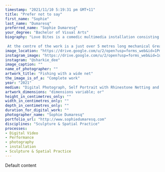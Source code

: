 ```yaml
---
timestamp: "2021/11/10 5:19:31 pm GMT+11"
title: "Prefer not to say"
first_name: "Sophie"
last_name: "Dumaresq"
preferred_name: "Sophie Dumaresq"
your_degree: "Bachelor of Visual Arts"
biography: "Love Bites is a comedic multimedia installation consisting of sculpture and photo-media. The project is a surreal self-portrait of the artist in the form of a meta queer dating profile. The work looks at relational identity within both the digital and natural world. The project asks what role does technology play in our lives when it comes to intimacy and dating, as well as that of danger and desire? 
 
 At the centre of the work is a just over 5 metres long mechanical Great White Shark, hand crafted by the artist. The project follows the artist as she is slowly transformed and consumed by the Great White Shark. The work explores the different ways in which we experience life through physical and digital spaces by trying to create a sense of danger as well as intimacy with the viewer."
image_location: "https://drive.google.com/u/2/open?usp=forms_web&id=1PmZ-vKJivGMiLcSFqi7q1-K7G77tTdsW"
instagram_image: "https://drive.google.com/u/2/open?usp=forms_web&id=1uiC2H1fWmn3DNURo64binesK8BKMgrMJ"
instagram: "@sharkie_dee"
image_caption: ""
name_of_photographer: ""
artwork_title: "Fishing with a wide net"
the_image_is_of_a: "Complete work"
year: "2021"
medium: "Digital Photograph, Self Portrait with Rhinestone Netting and Jaws Mask"
artwork_dimensions: "dimensions variable; or"
height_in_centimetres_only: ""
width_in_centimetres_only: ""
depth_in_centimetres_only: ""
duration_for_digital_work: ""
photographer_name: "Sophie Dumaresq"
portfolio_url: "http://www.sophiedumaresq.com"
disciplines: "Sculpture & Spatial Practice"
processes:
- Digital Video
- Performance
- photography
- installation
- Sculpture & Spatial Practice
---
```


Default content